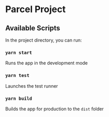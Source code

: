 # Parcel Project 

## Available Scripts

In the project directory, you can run:

### `yarn start`

Runs the app in the development mode

### `yarn test`

Launches the test runner

### `yarn build`

Builds the app for production to the `dist` folder
